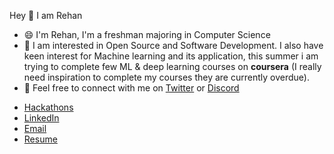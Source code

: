 Hey 👋 I am Rehan

- 😄 I'm Rehan, I'm a freshman majoring in Computer Science
- 🤩 I am interested in Open Source and Software Development. I also have keen interest for Machine learning and its application, this summer i am trying to complete few ML & deep learning courses on **coursera** (I really need inspiration to complete my courses they are currently overdue).
- 🤝 Feel free to connect with me on [Twitter]() or [Discord]() 

 * [Hackathons](https://devpost.com/Abusayid693) 
 * [LinkedIn](https://www.linkedin.com/in/rehan-choudhury-66842a164/)
 * [Email](mailto:abusayid693@gmail.com?subject=[GitHub])
 * [Resume]()






